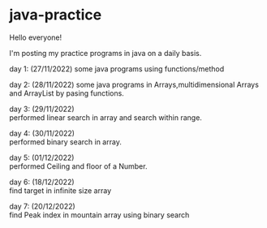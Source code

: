 # java-practice 

Hello everyone!

I'm posting my practice programs in java on a daily basis.

day 1: (27/11/2022)
    some java programs using functions/method
    
day 2: (28/11/2022)
    some java programs in Arrays,multidimensional Arrays and ArrayList by pasing functions.
    
day 3: (29/11/2022)   
    performed linear search in array and search within range.
    
day 4: (30/11/2022)   
    performed binary search in array.
    
day 5: (01/12/2022)   
    performed Ceiling and floor of a Number.
    
day 6: (18/12/2022)   
    find target in infinite size array
    
day 7: (20/12/2022)   
    find Peak index in mountain array using binary search
    

